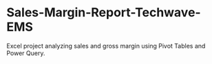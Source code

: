 # Sales-Margin-Report-Techwave-EMS
Excel project analyzing sales and gross margin using Pivot Tables and Power Query.
